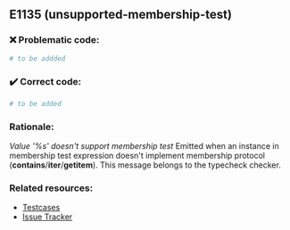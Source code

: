 ## E1135 (unsupported-membership-test)

### :x: Problematic code:

```python
# to be addded
```

### :heavy_check_mark: Correct code:

```python
# to be added
```

### Rationale:

 *Value '%s' doesn't support membership test*
  Emitted when an instance in membership test expression doesn't implement
  membership protocol (__contains__/__iter__/__getitem__). This message belongs
  to the typecheck checker.



### Related resources:

- [Testcases](#)
- [Issue Tracker](https://github.com/PyCQA/pylint/issues?q=is%3Aissue+%22unsupported-membership-test%22+OR+%22E1135%22)
